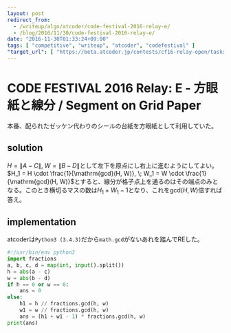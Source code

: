 ```yaml
---
layout: post
redirect_from:
  - /writeup/algo/atcoder/code-festival-2016-relay-e/
  - /blog/2016/11/30/code-festival-2016-relay-e/
date: "2016-11-30T01:33:24+09:00"
tags: [ "competitive", "writeup", "atcoder", "codefestival" ]
"target_url": [ "https://beta.atcoder.jp/contests/cf16-relay-open/tasks/relay_e" ]
---
```


# CODE FESTIVAL 2016 Relay: E - 方眼紙と線分 / Segment on Grid Paper

本番、配られたゼッケン代わりのシールの台紙を方眼紙として利用していた。

## solution

$H = \|A - C\|, \; W = \|B - D\|$として左下を原点にし右上に進むようにしてよい。
$H_1 = H \cdot \frac{1}{\mathrm{gcd}(H, W)}, \; W_1 = W \cdot \frac{1}{\mathrm{gcd}(H, W)}$とすると、線分が格子点上を通るのはその端点のみとなる。このとき横切るマスの数は$H_1 + W_1 - 1$となり、これを$\mathrm{gcd}(H, W)$倍すれば答え。

## implementation

atcoderは`Python3 (3.4.3)`だから`math.gcd`がないあれを踏んでREした。

``` python
#!/usr/bin/env python3
import fractions
a, b, c, d = map(int, input().split())
h = abs(a - c)
w = abs(b - d)
if h == 0 or w == 0:
    ans = 0
else:
    h1 = h // fractions.gcd(h, w)
    w1 = w // fractions.gcd(h, w)
    ans = (h1 + w1 - 1) * fractions.gcd(h, w)
print(ans)
```
